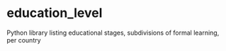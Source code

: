 # education_level
Python library listing educational stages, subdivisions of formal learning, per country
